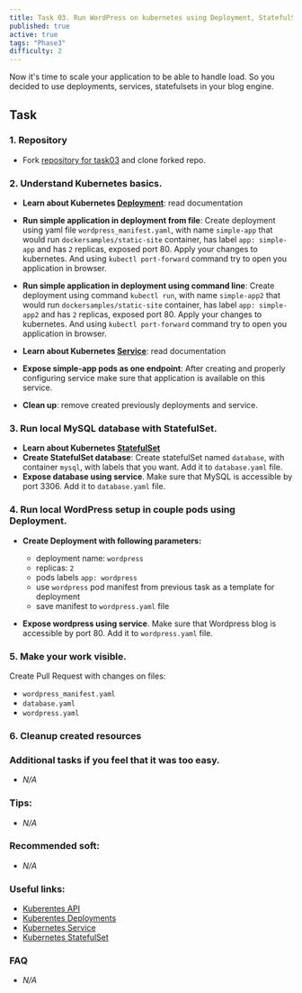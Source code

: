 ```yaml
---
title: Task 03. Run WordPress on kubernetes using Deployment, StatefulSet, Service.
published: true
active: true
tags: "Phase3"
difficulty: 2
---
```


Now it's time to scale your application to be able to handle load. So you decided to use deployments, services, statefulsets in your blog engine.

<!--more-->

## Task

### 1. Repository

- Fork [repository for task03](https://github.com/learningdevops-makvaz-com/phase03_task03) and clone forked repo.

### 2. Understand Kubernetes basics.

- **Learn about Kubernetes [Deployment](https://kubernetes.io/docs/concepts/workloads/controllers/deployment/)**: read documentation
- **Run simple application in deployment from file**: Create deployment using yaml file `wordpress_manifest.yaml`, with name `simple-app` that would run `dockersamples/static-site` container, has label `app: simple-app` and has `2` replicas, exposed port 80. Apply your changes to kubernetes. And using `kubectl port-forward` command try to open you application in browser.
- **Run simple application in deployment using command line**: Create deployment using command `kubectl run`, with name `simple-app2` that would run `dockersamples/static-site` container, has label `app: simple-app2` and has `2` replicas, exposed port 80. Apply your changes to kubernetes. And using `kubectl port-forward` command try to open you application in browser.

- **Learn about Kubernetes [Service](https://kubernetes.io/docs/concepts/services-networking/service/)**: read documentation
- **Expose simple-app pods as one endpoint**: After creating and properly configuring service make sure that application is available on this service.
- **Clean up**: remove created previously deployments and service.

### 3. Run local MySQL database with StatefulSet.

- **Learn about Kubernetes [StatefulSet](https://kubernetes.io/docs/concepts/workloads/controllers/statefulset/)**
- **Create StatefulSet database**: Create statefulSet named `database`, with container `mysql`, with labels that you want. Add it to `database.yaml` file.
- **Expose database using service**. Make sure that MySQL is accessible by port 3306. Add it to `database.yaml` file.

### 4. Run local WordPress setup in couple pods using Deployment.

- **Create Deployment with following parameters:**
  - deployment name: `wordpress`
  - replicas: `2`
  - pods labels `app: wordpress`
  - use `wordpress` pod manifest from previous task as a template for deployment
  - save manifest to `wordpress.yaml` file

- **Expose wordpress using service**. Make sure that Wordpress blog is accessible by port 80. Add it to `wordpress.yaml` file.

### 5. Make your work visible.

Create Pull Request with changes on files:

- `wordpress_manifest.yaml`
- `database.yaml`
- `wordpress.yaml`

### 6. Cleanup created resources

### Additional tasks if you feel that it was too easy.

- _N/A_

### Tips:

- _N/A_

### Recommended soft:

- _N/A_

### Useful links:

- [Kuberentes API](https://kubernetes.io/docs/reference/generated/kubernetes-api/v1.22/)
- [Kuberentes Deployments](https://kubernetes.io/docs/concepts/workloads/controllers/deployment/)
- [Kubernetes Service](https://kubernetes.io/docs/concepts/services-networking/service/)
- [Kubernetes StatefulSet](https://kubernetes.io/docs/concepts/workloads/controllers/statefulset/)

### FAQ

- _N/A_
